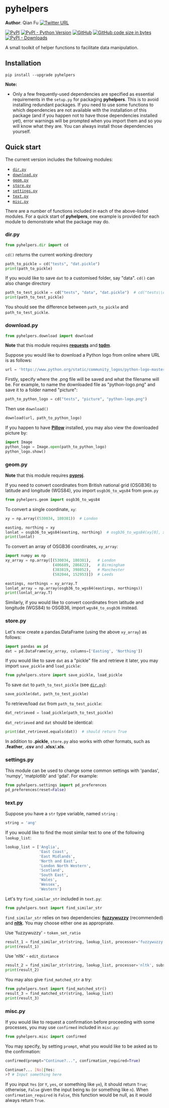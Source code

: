 # pyhelpers
**Author**: Qian Fu [![Twitter URL](https://img.shields.io/twitter/url/https/twitter.com/Qian_Fu?label=Follow&style=social)](https://twitter.com/Qian_Fu)

[![PyPI](https://img.shields.io/pypi/v/pyhelpers?color=important&label=PyPI)](https://pypi.org/project/pyhelpers/)
[![PyPI - Python Version](https://img.shields.io/pypi/pyversions/pyhelpers?label=Python)](https://www.python.org/downloads/windows/)
[![GitHub](https://img.shields.io/github/license/mikeqfu/pyhelpers?color=green&label=License)](https://github.com/mikeqfu/pyhelpers/blob/master/LICENSE)
[![GitHub code size in bytes](https://img.shields.io/github/languages/code-size/mikeqfu/pyhelpers?color=yellowgreen&label=Code%20size)](https://github.com/mikeqfu/pyhelpers/tree/master/pyhelpers)
[![PyPI - Downloads](https://img.shields.io/pypi/dm/pyhelpers?color=yellow&label=Downloads)](https://pypistats.org/packages/pyhelpers)

A small toolkit of helper functions to facilitate data manipulation. 



## Installation <a name="installation"></a>

```
pip install --upgrade pyhelpers
```

**Note:**

- Only a few frequently-used dependencies are specified as essential requirements in the `setup.py` for packaging **pyhelpers**. This is to avoid installing redundant packages. If you need to use some functions to which dependencies are not available with the installation of this package (and if you happen not to have those dependencies installed yet), error warnings will be prompted when you import them and so you will know what they are. You can always install those dependencies yourself. 



## Quick start <a name="quick-start"></a>

The current version includes the following modules: 

- [`dir.py`](#dir_py)
- [`download.py`](#download)
- [`geom.py`](#geom)
- [`store.py`](#store)
- [`settings.py`](#settings)
- [`text.py`](#text)
- [`misc.py`](#misc)

There are a number of functions included in each of the above-listed modules. For a quick start of **pyhelpers**, one example is provided for each module to demonstrate what the package may do. 



### dir.py <a name="dir_py"></a>

```python
from pyhelpers.dir import cd
```

`cd()` returns the current working directory

```python
path_to_pickle = cd("tests", "dat.pickle")
print(path_to_pickle)
```

If you would like to save `dat` to a customised folder, say "data". `cd()` can also change directory

```python
path_to_test_pickle = cd("tests", "data", "dat.pickle")  # cd("tests\\data\\dat.pickle")
print(path_to_test_pickle)
```

You should see the difference between `path_to_pickle` and `path_to_test_pickle`.



### download.py <a name="download"></a>

```python
from pyhelpers.download import download
```

**Note** that this module requires [**requests**](https://2.python-requests.org/en/master/) and [**tqdm**](https://pypi.org/project/tqdm/).

Suppose you would like to download a Python logo from online where URL is as follows:

```python
url = 'https://www.python.org/static/community_logos/python-logo-master-v3-TM.png'
```

Firstly, specify where the .png file will be saved and what the filename will be. For example, to name the downloaded file as "python-logo.png" and save it to a folder named "picture":

```python
path_to_python_logo = cd("tests", "picture", "python-logo.png")
```

Then use `download()`

```python
download(url, path_to_python_logo)
```

If you happen to have [**Pillow**](https://pypi.org/project/Pillow/) installed, you may also view the downloaded picture by:

```python
import Image
python_logo = Image.open(path_to_python_logo)
python_logo.show()
```



### geom.py <a name="geom"></a>

**Note** that this module requires [**pyproj**](https://pypi.org/project/pyproj/).

If you need to convert coordinates from British national grid (OSGB36) to latitude and longitude (WGS84), you import  `osgb36_to_wgs84` from `geom.py`

```python
from pyhelpers.geom import osgb36_to_wgs84
```

To convert a single coordinate, `xy`:

```python
xy = np.array((530034, 180381))  # London

easting, northing = xy
lonlat = osgb36_to_wgs84(easting, northing)  # osgb36_to_wgs84(xy[0], xy[1])
print(lonlat)
```

To convert an array of OSGB36 coordinates, `xy_array`:

```python
import numpy as np
xy_array = np.array([(530034, 180381),   # London
                     (406689, 286822),   # Birmingham
                     (383819, 398052),   # Manchester
                     (582044, 152953)])  # Leeds

eastings, northings = xy_array.T
lonlat_array = np.array(osgb36_to_wgs84(eastings, northings))
print(lonlat_array.T)
```

Similarly, if you would like to convert coordinates from latitude and longitude (WGS84) to OSGB36, import `wgs84_to_osgb36` instead.



### store.py <a name="store"></a>

Let's now create a pandas.DataFrame (using the above `xy_array`) as follows:

```python
import pandas as pd
dat = pd.DataFrame(xy_array, columns=['Easting', 'Northing'])
```

If you would like to save `dat` as a "pickle" file and retrieve it later, you may import `save_pickle` and `load_pickle`:

```python
from pyhelpers.store import save_pickle, load_pickle
```

To save `dat` to `path_to_test_pickle` (see [`dir.py`](#dir_py)):

```python
save_pickle(dat, path_to_test_pickle)
```

To retrieve/load `dat` from `path_to_test_pickle`:

```python
dat_retrieved = load_pickle(path_to_test_pickle)
```

`dat_retrieved` and `dat`  should be identical:

```python
print(dat_retrieved.equals(dat))  # should return True
```

In addition to **.pickle**, `store.py` also works with other formats, such as **.feather**, **.csv** and **.xlsx**/**.xls**.



### settings.py <a name="settings"></a>

This module can be used to change some common settings with 'pandas', 'numpy', 'matplotlib' and 'gdal'. For example:

```python
from pyhelpers.settings import pd_preferences
pd_preferences(reset=False)
```



### text.py <a name="text"></a>

Suppose you have a `str` type variable, named `string` :

```python
string = 'ang'
```

If you would like to find the most similar text to one of the following `lookup_list`:

```python
lookup_list = ['Anglia',
               'East Coast',
               'East Midlands',
               'North and East',
               'London North Western',
               'Scotland',
               'South East',
               'Wales',
               'Wessex',
               'Western']
```

Let's try `find_similar_str` included in `text.py`:

```python
from pyhelpers.text import find_similar_str
```

`find_similar_str` relies on two dependencies: [**fuzzywuzzy**](https://github.com/seatgeek/fuzzywuzzy) (recommended) and [**nltk**](https://www.nltk.org/). You may choose either one as appropriate. 

Use 'fuzzywuzzy' - `token_set_ratio`

```python
result_1 = find_similar_str(string, lookup_list, processor='fuzzywuzzy')
print(result_1)
```

Use 'nltk' - `edit_distance`

```python
result_2 = find_similar_str(string, lookup_list, processor='nltk', substitution_cost=100)
print(result_2)
```

You may also give `find_matched_str` a try:

```python
from pyhelpers.text import find_matched_str()
result_3 = find_matched_str(string, lookup_list)
print(result_3)
```



### misc.py <a name="misc"></a>

If you would like to request a confirmation before proceeding with some processes, you may use `confirmed` included in `misc.py`:

```python
from pyhelpers.misc import confirmed
```

You may specify, by setting `prompt`, what you would like to be asked as to the confirmation:

```python
confirmed(prompt="Continue?...", confirmation_required=True)
```

```bash
Continue?... [No]|Yes:
>? # Input something here
```

If you input `Yes` (or `Y`, `yes`, or something like `ye`), it should return `True`; otherwise, `False` given the input being `No` (or something like `n`). When `confirmation_required` is `False`, this function would be null, as it would always return `True`. 

